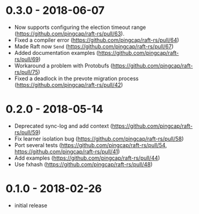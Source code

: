 # 0.3.0 - 2018-06-07

- Now supports configuring the election timeout range (https://github.com/pingcap/raft-rs/pull/63).
- Fixed a compiler error (https://github.com/pingcap/raft-rs/pull/64)
- Made Raft now `Send` (https://github.com/pingcap/raft-rs/pull/67)
- Added documentation examples (https://github.com/pingcap/raft-rs/pull/69)
- Workaround a problem with Protobufs (https://github.com/pingcap/raft-rs/pull/75)
- Fixed a deadlock in the prevote migration process (https://github.com/pingcap/raft-rs/pull/42)

# 0.2.0 - 2018-05-14

- Deprecated sync-log and add context (https://github.com/pingcap/raft-rs/pull/59)
- Fix learner isolation bug (https://github.com/pingcap/raft-rs/pull/58)
- Port several tests (https://github.com/pingcap/raft-rs/pull/54, https://github.com/pingcap/raft-rs/pull/41)
- Add examples (https://github.com/pingcap/raft-rs/pull/44)
- Use fxhash (https://github.com/pingcap/raft-rs/pull/48)

# 0.1.0 - 2018-02-26

- initial release
